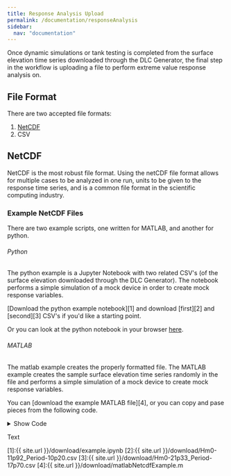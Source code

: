 ```yaml
---
title: Response Analysis Upload
permalink: /documentation/responseAnalysis
sidebar:
  nav: "documentation"
---
```


Once dynamic simulations or tank testing is completed from the surface elevation time series downloaded through the DLC Generator, the final step in the workflow is uploading a file to perform extreme value response analysis on.

## File Format

There are two accepted file formats:
1. [NetCDF](https://en.wikipedia.org/wiki/NetCDF)
2. CSV

## NetCDF

NetCDF is the most robust file format.  Using the netCDF file format allows for multiple cases to be analyzed in one run, units to be given to the response time series, and is a common file format in the scientific computing industry.



### Example NetCDF Files

There are two example scripts, one written for MATLAB, and another for python.  

###### Python 
The python example is a Jupyter Notebook with two related CSV's (of the surface elevation downloaded through the DLC Generator). The notebook performs a simple simulation of a mock device in order to create mock response variables. 

[Download the python example notebook][1] and download [first][2] and [second][3] CSV's if you'd like a starting point.

Or you can look at the python notebook in your browser <a href="/download/example-notebook.html" target="_blank">here</a>.

###### MATLAB

The matlab example creates the properly formatted file.  The MATLAB example creates the sample surface elevation time series randomly in the file and performs a simple simulation of a mock device to create mock response variables.

You can [download the example MATLAB file][4], or you can copy and pase pieces from the following code.

<details>
  <summary>Show Code</summary>

  ```MATLAB
  %%=========================================================================
  % Create a netCDF-4/HDF5 file
  % DLC system expects the NETCDF4/HDF5 file format
  cmode = 'NETCDF4';

  ncid = netcdf.create('example.nc', cmode);

  %% Create Dimensions ======================================================
  % cases and time are the dimensions for the NETCDF file
  cases = ["DLC 6.2 Hs 5 Tp 10", "DLC 6.2 Hs 6 Tp 11"];
  time = linspace(0, 3600, 3600*20);

  % create dimensions and return ids
  % case and time dimensions are case sensitive
  caseId = netcdf.defDim(ncid, 'case', length(cases));
  timeId = netcdf.defDim(ncid, 'time', length(time));

  % create the variables that are the dimemsions
  % case and time variables for the dims are case sensitive
  caseVarId = netcdf.defVar(ncid, 'case', 'NC_STRING', caseId);
  timeVarId = netcdf.defVar(ncid, 'time', 'NC_DOUBLE', timeId);

  % create list of dimension id's - used to indicate how the data variables
  % are indexed
  dims = [caseVarId, timeVarId];

  % add the dimension data of case and time
  netcdf.putVar(ncid, caseVarId, cases);
  netcdf.putVar(ncid, timeVarId, time);


  %% Create Data Variables ==================================================

  % The data used here is going to be random, this data would be stored in a
  % .mat file, csv, or other variables from running your various simulations
  % Important limitations on the data that can be combined into one netCDF
  % file:
  % 1. All cases must be of the same time length
  % 2. All cases must have the same response variables

  % create a PTO Displacement variable - where the shape is (number of cases,
  % number of time steps), and the dimensions are by "case" then "time"
  ptoDispId = netcdf.defVar(ncid, 'pto_displacement', 'NC_DOUBLE', ...
      dims);

  % create frequency vector, as well as random amplitude and phases
  f = 0.1:1/(time(end)):0.5;
  A1 = 1./f; % make amplitude inversely propotional to frequency
  A2 = 1./f;
  p1 = 2*pi*rand(size(f));
  p2 = 2*pi*rand(size(f));

  % an example PTO displacement
  ptoDispA1 = 0.5;
  ptoDispA2 = 1.25;
  ptoDisp1 = zeros(size(time));
  ptoDisp2 = zeros(size(time));
  for n=1:length(f)
      ptoDisp1 = ptoDisp1 + A1(n)*sin(2*pi*f(n)*time + p1(n));
      ptoDisp2 = ptoDisp2 + A2(n)*sin(2*pi*f(n)*time + p2(n)); 
  end
  ptoDisp1 = ptoDispA1* ptoDisp1 / max(abs(ptoDisp1)); % normalize
  ptoDisp2 = ptoDispA2* ptoDisp2 / max(abs(ptoDisp2)); % normalize

  netcdf.putVar(ncid, ptoDispId, [ptoDisp1; ptoDisp2]);

  % add attributes to the variable (OPTIONAL - name and units)
  % name and unit keys are case sensitive
  netcdf.putAtt(ncid, ptoDispId, 'units', 'm', 'NC_STRING');
  netcdf.putAtt(ncid, ptoDispId, 'name', 'PTO Displacement', 'NC_STRING');

  % create a PTO Force variable
  ptoForceId = netcdf.defVar(ncid, 'pto_force', 'NC_DOUBLE', ...
      dims);

  % an example PTO force time series
  ptoForceA1 = 0.5e4;
  ptoForceA2 = 1.25e4;
  ptoForce1 = zeros(size(time));
  ptoForce2 = zeros(size(time));
  for n=1:length(f)
      ptoForce1 = ptoForce1 + A1(n)*sin(2*pi*f(n)*time + p1(n));
      ptoForce2 = ptoForce2 + A2(n)*sin(2*pi*f(n)*time + p2(n)); 
  end
  ptoForce1 = ptoForceA1* ptoForce1 / max(abs(ptoForce1)); % normalize
  ptoForce2 = ptoForceA2* ptoForce2 / max(abs(ptoForce2)); % normalize

  netcdf.putVar(ncid, ptoForceId, [ptoForce1; ptoForce2]);

  netcdf.putAtt(ncid, ptoForceId, 'units', 'N', 'NC_STRING');
  netcdf.putAtt(ncid, ptoForceId, 'name', 'PTO Force', 'NC_STRING');

  % Close the file
  netcdf.close(ncid);

  %% Display the file format =================================================
  ncdisp('example.nc')
  ```


</details>


Text


[1]:{{ site.url }}/download/example.ipynb
[2]:{{ site.url }}/download/Hm0-11p92_Period-10p20.csv
[3]:{{ site.url }}/download/Hm0-21p33_Period-17p70.csv
[4]:{{ site.url }}/download/matlabNetcdfExample.m